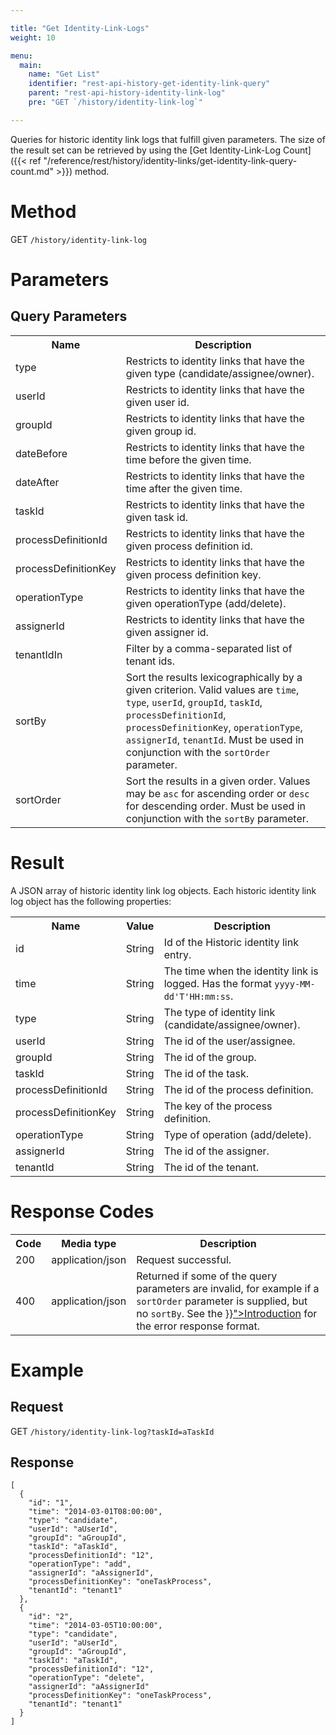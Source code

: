 ```yaml
---

title: "Get Identity-Link-Logs"
weight: 10

menu:
  main:
    name: "Get List"
    identifier: "rest-api-history-get-identity-link-query"
    parent: "rest-api-history-identity-link-log"
    pre: "GET `/history/identity-link-log`"

---
```



Queries for historic identity link logs that fulfill given parameters.
The size of the result set can be retrieved by using the [Get Identity-Link-Log Count]({{< ref "/reference/rest/history/identity-links/get-identity-link-query-count.md" >}}) method.


# Method

GET `/history/identity-link-log`


# Parameters

## Query Parameters

<table class="table table-striped">
  <tr>
    <th>Name</th>
    <th>Description</th>
  </tr>
  <tr>
    <td>type</td>
    <td>Restricts to identity links that have the given type (candidate/assignee/owner).</td>
  </tr>
  <tr>
    <td>userId</td>
    <td>Restricts to identity links that have the given user id.</td>
  </tr>
  <tr>
    <td>groupId</td>
    <td>Restricts to identity links that have the given group id.</td>
  </tr>
  <tr>
    <td>dateBefore</td>
    <td>Restricts to identity links that have the time before the given time.</td>
  </tr>
  <tr>
    <td>dateAfter</td>
    <td>Restricts to identity links that have the time after the given time.</td>
  </tr>
  <tr>
    <td>taskId</td>
    <td>Restricts to identity links that have the given task id.</td>
  </tr>
  <tr>
    <td>processDefinitionId</td>
    <td>Restricts to identity links that have the given process definition id.</td>
  </tr>
  <tr>
    <td>processDefinitionKey</td>
    <td>Restricts to identity links that have the given process definition key.</td>
  </tr>
  <tr>
    <td>operationType</td>
    <td>Restricts to identity links that have the given operationType (add/delete).</td>
  </tr>
  <tr>
    <td>assignerId</td>
    <td>Restricts to identity links that have the given assigner id.</td>
  </tr>
  <tr>
    <td>tenantIdIn</td>
    <td>Filter by a comma-separated list of tenant ids.</td>
  </tr>
  <tr>
    <td>sortBy</td>
    <td>Sort the results lexicographically by a given criterion. Valid values are
    <code>time</code>, <code>type</code>, <code>userId</code>, <code>groupId</code>, <code>taskId</code>, <code>processDefinitionId</code>, <code>processDefinitionKey</code>, <code>operationType</code>, <code>assignerId</code>, <code>tenantId</code>.
    Must be used in conjunction with the <code>sortOrder</code> parameter.</td>
  </tr>
  <tr>
    <td>sortOrder</td>
    <td>Sort the results in a given order. Values may be <code>asc</code> for ascending order or <code>desc</code> for descending order.
    Must be used in conjunction with the <code>sortBy</code> parameter.</td>
  </tr>
</table>


# Result

A JSON array of historic identity link log objects.
Each historic identity link log object has the following properties:

<table class="table table-striped">
  <tr>
    <th>Name</th>
    <th>Value</th>
    <th>Description</th>
  </tr>
  <tr>
    <td>id</td>
    <td>String</td>
    <td>Id of the Historic identity link entry.</td>
  </tr>
  <tr>
    <td>time</td>
    <td>String</td>
    <td>The time when the identity link is logged. Has the format <code>yyyy-MM-dd'T'HH:mm:ss</code>.</td>
  </tr>
   <tr>
    <td>type</td>
    <td>String</td>
    <td>The type of identity link (candidate/assignee/owner).</td>
  </tr>
  <tr>
    <td>userId</td>
    <td>String</td>
    <td>The id of the user/assignee.</td>
  </tr>
  <tr>
    <td>groupId</td>
    <td>String</td>
    <td>The id of the group.</td>
  </tr>
  <tr>
    <td>taskId</td>
    <td>String</td>
    <td>The id of the task.</td>
  </tr>
  <tr>
    <td>processDefinitionId</td>
    <td>String</td>
    <td>The id of the process definition.</td>
  </tr>
  <tr>
    <td>processDefinitionKey</td>
    <td>String</td>
    <td>The key of the process definition.</td>
  </tr>
  <tr>
    <td>operationType</td>
    <td>String</td>
    <td>Type of operation (add/delete).</td>
  </tr>
  <tr>
    <td>assignerId</td>
    <td>String</td>
    <td>The id of the assigner.</td>
  </tr>
  <tr>
    <td>tenantId</td>
    <td>String</td>
    <td>The id of the tenant.</td>
  </tr>
</table>


# Response Codes

<table class="table table-striped">
  <tr>
    <th>Code</th>
    <th>Media type</th>
    <th>Description</th>
  </tr>
  <tr>
    <td>200</td>
    <td>application/json</td>
    <td>Request successful.</td>
  </tr>
  <tr>
    <td>400</td>
    <td>application/json</td>
    <td>Returned if some of the query parameters are invalid, for example if a <code>sortOrder</code> parameter is supplied, but no <code>sortBy</code>. See the <a href="{{< ref "/reference/rest/overview/_index.md#error-handling" >}}">Introduction</a> for the error response format.</td>
  </tr>
</table>


# Example

## Request

GET <code>/history/identity-link-log?taskId=aTaskId</code>

## Response

    [
      {
	    "id": "1",
        "time": "2014-03-01T08:00:00",
        "type": "candidate",
        "userId": "aUserId",
        "groupId": "aGroupId",
        "taskId": "aTaskId",
		"processDefinitionId": "12",
        "operationType": "add",
        "assignerId": "aAssignerId",
		"processDefinitionKey": "oneTaskProcess",
		"tenantId": "tenant1"
      },
      {
	    "id": "2",
        "time": "2014-03-05T10:00:00",
        "type": "candidate",
        "userId": "aUserId",
        "groupId": "aGroupId",
        "taskId": "aTaskId",
		"processDefinitionId": "12",
        "operationType": "delete",
        "assignerId": "aAssignerId"
		"processDefinitionKey": "oneTaskProcess",
		"tenantId": "tenant1"
      }
    ]
